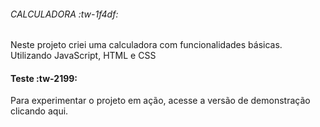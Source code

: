 ###### CALCULADORA :tw-1f4df:

Neste projeto criei uma calculadora com funcionalidades básicas. Utilizando JavaScript, HTML e CSS


#### Teste :tw-2199:
Para experimentar o projeto em ação, acesse a versão de demonstração clicando aqui.
